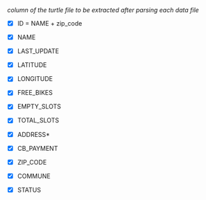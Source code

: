 *column of the turtle file to be extracted after parsing each data file*
+ [x] ID = NAME + zip_code 
+ [x] NAME
+ [x] LAST_UPDATE
+ [x] LATITUDE
+ [x] LONGITUDE
+ [x] FREE_BIKES
+ [x] EMPTY_SLOTS
+ [x] TOTAL_SLOTS
+ [x] ADDRESS*
+ [x] CB_PAYMENT
+ [x] ZIP_CODE
+ [x] COMMUNE
+ [x] STATUS

